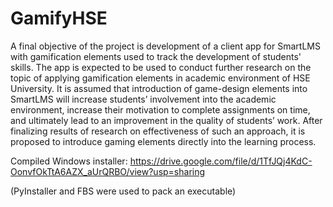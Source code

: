 # GamifyHSE

A final objective of the project is development of a client app for SmartLMS with gamification elements used to track the development of students' skills.
The app is expected to be used to conduct further research on the topic of applying gamification elements in academic environment of HSE University.
It is assumed that introduction of game-design elements into SmartLMS will increase students’ involvement into the academic environment, increase their motivation to complete assignments on time, and ultimately lead to an improvement in the quality of students’ work. After finalizing results of research on effectiveness of such an approach, it is proposed to introduce gaming elements directly into the learning process.

Compiled Windows installer: https://drive.google.com/file/d/1TfJQj4KdC-OonvfOkTtA6AZX_aUrQRBO/view?usp=sharing

(PyInstaller and FBS were used to pack an executable)
